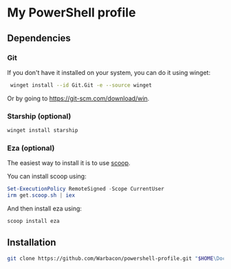 # My PowerShell profile

## Dependencies

### Git

If you don't have it installed on your system, you can do it using winget:

```sh
 winget install --id Git.Git -e --source winget
```

Or by going to <https://git-scm.com/download/win>.

### Starship (optional)

```sh
winget install starship
```

### Eza (optional)

The easiest way to install it is to use [scoop](scoop.sh).

You can install scoop using:

```powershell
Set-ExecutionPolicy RemoteSigned -Scope CurrentUser
irm get.scoop.sh | iex
```

And then install eza using:

```sh
scoop install eza
```

## Installation

```sh
git clone https://github.com/Warbacon/powershell-profile.git "$HOME\Documents\Powershell"
```
